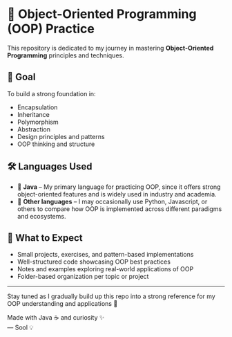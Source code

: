 # 🧱 Object-Oriented Programming (OOP) Practice

This repository is dedicated to my journey in mastering **Object-Oriented Programming** principles and techniques.

## 🎯 Goal

To build a strong foundation in:

- Encapsulation
- Inheritance
- Polymorphism
- Abstraction
- Design principles and patterns
- OOP thinking and structure

## 🛠️ Languages Used

- 🔸 **Java** – My primary language for practicing OOP, since it offers strong object-oriented features and is widely used in industry and academia.
- 🔹 **Other languages** – I may occasionally use Python, Javascript, or others to compare how OOP is implemented across different paradigms and ecosystems.

## 🧪 What to Expect

- Small projects, exercises, and pattern-based implementations
- Well-structured code showcasing OOP best practices
- Notes and examples exploring real-world applications of OOP
- Folder-based organization per topic or project

---

Stay tuned as I gradually build up this repo into a strong reference for my OOP understanding and applications 🚀

Made with Java ☕ and curiosity ✨  
— Sool 💡
